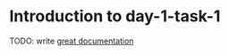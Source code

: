 # Introduction to day-1-task-1

TODO: write [great documentation](http://jacobian.org/writing/what-to-write/)
